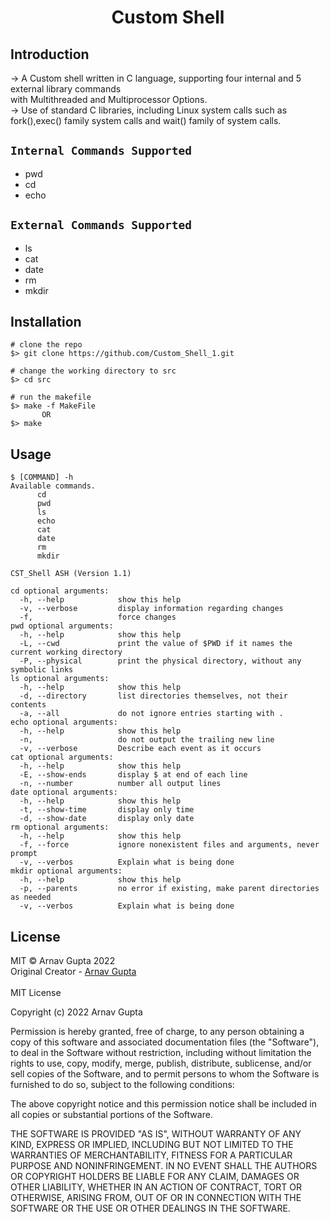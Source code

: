 <H1 align = "center"> Custom Shell </H1>

## Introduction
<p align="Left">
  -> A Custom shell written in C language, supporting four internal and 5 external library commands<br> with Multithreaded and Multiprocessor Options. 
  <br> -> Use of standard C libraries, including Linux system calls such as
fork(),exec() family system calls and wait() family of system calls.
  <br>
</p>

## `Internal Commands Supported`
  <ul>
  <li>pwd</li>
   <li>cd</li>
   <li>echo</li>
  </ul>
  
## `External Commands Supported`
<ul>
  <li>ls</li>
   <li>cat</li>
   <li>date</li>
  <li>rm</li>
  <li>mkdir</li>
  </ul>

## Installation

```console
# clone the repo
$> git clone https://github.com/Custom_Shell_1.git

# change the working directory to src
$> cd src

# run the makefile
$> make -f MakeFile
       OR
$> make
```

## Usage

```console
$ [COMMAND] -h
Available commands.
      cd 
      pwd
      ls
      echo
      cat
      date
      rm
      mkdir

CST_Shell ASH (Version 1.1)

cd optional arguments:
  -h, --help            show this help
  -v, --verbose         display information regarding changes
  -f,                   force changes
pwd optional arguments:
  -h, --help            show this help
  -L, --cwd             print the value of $PWD if it names the current working directory
  -P, --physical        print the physical directory, without any symbolic links
ls optional arguments:
  -h, --help            show this help
  -d, --directory       list directories themselves, not their contents
  -a, --all             do not ignore entries starting with .
echo optional arguments:
  -h, --help            show this help
  -n,                   do not output the trailing new line
  -v, --verbose         Describe each event as it occurs
cat optional arguments:
  -h, --help            show this help
  -E, --show-ends       display $ at end of each line
  -n, --number          number all output lines
date optional arguments:
  -h, --help            show this help
  -t, --show-time       display only time
  -d, --show-date       display only date
rm optional arguments:
  -h, --help            show this help
  -f, --force           ignore nonexistent files and arguments, never prompt
  -v, --verbos          Explain what is being done
mkdir optional arguments:
  -h, --help            show this help
  -p, --parents         no error if existing, make parent directories as needed
  -v, --verbos          Explain what is being done
 ```
 
## License

MIT © Arnav Gupta 2022<br/>
Original Creator - [Arnav Gupta](https://github.com/arnavgupta2003)
<br><br>
MIT License

Copyright (c) 2022 Arnav Gupta

Permission is hereby granted, free of charge, to any person obtaining a copy
of this software and associated documentation files (the "Software"), to deal
in the Software without restriction, including without limitation the rights
to use, copy, modify, merge, publish, distribute, sublicense, and/or sell
copies of the Software, and to permit persons to whom the Software is
furnished to do so, subject to the following conditions:

The above copyright notice and this permission notice shall be included in all
copies or substantial portions of the Software.

THE SOFTWARE IS PROVIDED "AS IS", WITHOUT WARRANTY OF ANY KIND, EXPRESS OR
IMPLIED, INCLUDING BUT NOT LIMITED TO THE WARRANTIES OF MERCHANTABILITY,
FITNESS FOR A PARTICULAR PURPOSE AND NONINFRINGEMENT. IN NO EVENT SHALL THE
AUTHORS OR COPYRIGHT HOLDERS BE LIABLE FOR ANY CLAIM, DAMAGES OR OTHER
LIABILITY, WHETHER IN AN ACTION OF CONTRACT, TORT OR OTHERWISE, ARISING FROM,
OUT OF OR IN CONNECTION WITH THE SOFTWARE OR THE USE OR OTHER DEALINGS IN THE
SOFTWARE.
<br>
